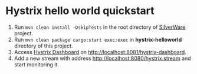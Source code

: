 # Hystrix hello world quickstart

1. Run `mvn clean install -DskipTests` in the root directory of [SilverWare](https://github.com/SilverThings/SilverWare) project.
2. Run `mvn clean package cargo:start exec:exec` in **hystrix-helloworld** directory of this project.
3. Access [Hystrix Dashboard](https://github.com/Netflix/Hystrix/wiki/Dashboard) on [http://localhost:8081/hystrix-dashboard](http://localhost:8081/hystrix-dashboard).
4. Add a new stream with address [http://localhost:8080/hystrix.stream](http://localhost:8080/hystrix.stream) and start monitoring it.
